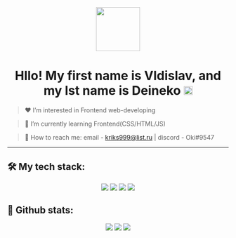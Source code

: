 <div id="header" align="center">
  <img src="https://user-images.githubusercontent.com/101948786/223458041-4de7ee2b-bd28-4dc3-8d0a-6b814654800f.gif" width="100"/>
</div>
<div id="badges" align="center">
  <img src="https://komarev.com/ghpvc/?username=kriks999&style=for-the-badge&color=fcb8bc" alt=""/>
</div>
<div align="center"> 
  <h1>Hllo! My first name is Vldislav, and my lst name is Deineko <img src="https://user-images.githubusercontent.com/101948786/223461452-15cc6925-e2f4-4ef4-9e50-a428bf5c1a65.gif" width="20"/></h1>
</div>

>:heart: I’m interested in Frontend web-developing

>:purple_heart: I’m currently learning Frontend(CSS/HTML/JS)

>:revolving_hearts: How to reach me: email - kriks999@list.ru | discord - Oki#9547 
---
## :hammer_and_wrench: My tech stack:
<div align="center">
  <img src="https://img.shields.io/badge/HTML5-E34F26?style=for-the-badge&logo=html5&logoColor=white" />
  <img src="https://img.shields.io/badge/CSS3-1572B6?style=for-the-badge&logo=css3&logoColor=white" />
  <img src="https://img.shields.io/badge/JavaScript-F7DF1E?style=for-the-badge&logo=javascript&logoColor=black" />
  <img src="https://img.shields.io/badge/Git-F05032?style=for-the-badge&logo=git&logoColor=white" />
</div>

## :crystal_ball: Github stats:
<div>
<div align="center">
  <img src="https://github-readme-streak-stats.herokuapp.com?user=kriks999&theme=transparent&date_format=j%20M%5B%20Y%5D&background=EBEBEB00&border=FCB8BC&stroke=FCB8BC&ring=FCB8BC&fire=C08C8F&currStreakNum=C08C8F&sideNums=C08C8F&currStreakLabel=C08C8F&sideLabels=C08C8F&dates=C08C8F"/>
  <img src="https://github-readme-stats-sigma-five.vercel.app/api?username=kriks999&show_icons=true&theme=dracula&bg_color=EBEBEB00&title_color=C08C8F&text_color=FCB8BC&icon_color=C08C8F&border_color=fcb8bc"/>
  <img src="https://github-readme-stats-sigma-five.vercel.app/api/top-langs/?username=kriks999&hide_progress=false&layout=compact&theme=dracula&bg_color=EBEBEB00&title_color=C08C8F&text_color=C08C8F&icon_color=C08C8F&border_color=fcb8bc&html=C08C8F"/>
</div>
